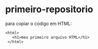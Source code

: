 # primeiro-repositorio

para copiar o codigo em HTML:
```
<html>
   <h1>meu primeiro arquivo HTML</h1>
 </html>
```
